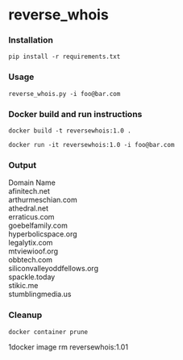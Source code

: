 # reverse_whois

### Installation
`pip install -r requirements.txt`

### Usage 
`reverse_whois.py -i foo@bar.com`

### Docker build and run instructions
`docker build -t reversewhois:1.0 .`

`docker run -it reversewhois:1.0 -i foo@bar.com`

### Output
Domain Name  
afinitech.net  
arthurmeschian.com  
athedral.net  
erraticus.com  
goebelfamily.com  
hyperbolicspace.org  
legalytix.com  
mtviewioof.org  
obbtech.com  
siliconvalleyoddfellows.org  
spackle.today  
stikic.me  
stumblingmedia.us  

### Cleanup
`docker container prune`

1docker image rm reversewhois:1.01
